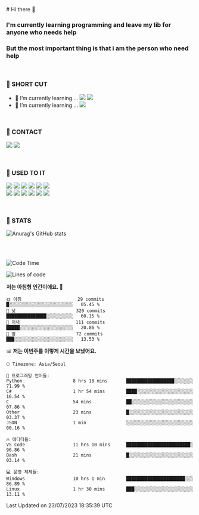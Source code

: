 <div>
# Hi there 👋

### I'm currently learning programming and leave my lib for anyone who needs help
### But the most important thing is that i am the person who need help

<br>

### 🚀 SHORT CUT

- 🔭 I’m currently learning ... <img src="https://img.shields.io/badge/Python-3776AB?style=plastic&logo=Python&logoColor=white"> <img src="https://img.shields.io/badge/C-A8B9CC?style=plastic&logo=C&logoColor=white">
- 🌱 I’m currently learning ... <img src="https://img.shields.io/badge/Tensorflow-FF6F00?style=plastic&logo=TensorFlow&logoColor=white">

<br>

### 📧 CONTACT
<a href="https://www.instagram.com/das_fef" target="_blank"><img src="https://img.shields.io/badge/Instagram-E4405F?style=plastic&logo=Instagram&logoColor=white"></a>
<img src="https://img.shields.io/badge/mealhouse3377@gmail.com-EA4335?style=plastic&logo=Gmail&logoColor=white">

<br>

### 📖 USED TO IT

<img src="https://img.shields.io/badge/Python-3776AB?style=plastic&logo=Python&logoColor=white"> <img src="https://img.shields.io/badge/C-A8B9CC?style=plastic&logo=C&logoColor=white"> <img src="https://img.shields.io/badge/Java-007396?style=plastic&logo=OpenJDK&logoColor=white"> <img src="https://img.shields.io/badge/Django-092E20?style=plastic&logo=Django&logoColor=white"> <img src="https://img.shields.io/badge/Tensorflow-FF6F00?style=plastic&logo=TensorFlow&logoColor=white"> <img src="https://img.shields.io/badge/R-276DC3?style=plastic&logo=R&logoColor=white"><br> 
<img src="https://img.shields.io/badge/MySql-4479A1?style=plastic&logo=MySql&logoColor=white"> <img src="https://img.shields.io/badge/MariaDB-003545?style=plastic&logo=MariaDB&logoColor=white"> <img src="https://img.shields.io/badge/Oracle-F80000?style=plastic&logo=Oracle&logoColor=white"> <img src="https://img.shields.io/badge/Jupyter-F37626?style=plastic&logo=Jupyter&logoColor=white"> <img src="https://img.shields.io/badge/Qt-41CD52?style=plastic&logo=Qt&logoColor=white"> <img src="https://img.shields.io/badge/SQLite-003B57?style=plastic&logo=SQLite&logoColor=white">

<br>

### 🔢 STATS
![Anurag's GitHub stats](https://github-readme-stats.vercel.app/api?username=dasfef&show_icons=true&theme=great-gatsby)

</div>

<br>
<br>

<!--START_SECTION:waka-->
![Code Time](http://img.shields.io/badge/Code%20Time-276%20hrs%207%20mins-blue)

![Lines of code](https://img.shields.io/badge/%EC%A0%80%EB%8A%94%20%EC%97%AC%ED%83%9C%EA%B9%8C%EC%A7%80%20-8.3%20million%20%EC%A4%84%EC%9D%98%20%EC%BD%94%EB%93%9C%EB%A5%BC%20%EC%9E%91%EC%84%B1%ED%96%88%EC%96%B4%EC%9A%94.-blue)

**저는 아침형 인간이에요. 🐤** 

```text
🌞 아침                     29 commits          █░░░░░░░░░░░░░░░░░░░░░░░░   05.45 % 
🌆 낮　                     320 commits         ███████████████░░░░░░░░░░   60.15 % 
🌃 저녁                     111 commits         █████░░░░░░░░░░░░░░░░░░░░   20.86 % 
🌙 밤　                     72 commits          ███░░░░░░░░░░░░░░░░░░░░░░   13.53 % 
```


📊 **저는 이번주를 이렇게 시간을 보냈어요.** 

```text
🕑︎ Timezone: Asia/Seoul

💬 프로그래밍 언어들: 
Python                   8 hrs 18 mins       ██████████████████░░░░░░░   71.99 % 
C#                       1 hr 54 mins        ████░░░░░░░░░░░░░░░░░░░░░   16.54 % 
C                        54 mins             ██░░░░░░░░░░░░░░░░░░░░░░░   07.86 % 
Other                    23 mins             █░░░░░░░░░░░░░░░░░░░░░░░░   03.37 % 
JSON                     1 min               ░░░░░░░░░░░░░░░░░░░░░░░░░   00.16 % 

🔥 에디터들: 
VS Code                  11 hrs 10 mins      ████████████████████████░   96.86 % 
Bash                     21 mins             █░░░░░░░░░░░░░░░░░░░░░░░░   03.14 % 

💻 운영 체제들: 
Windows                  10 hrs 1 min        ██████████████████████░░░   86.89 % 
Linux                    1 hr 30 mins        ███░░░░░░░░░░░░░░░░░░░░░░   13.11 % 
```


 Last Updated on 23/07/2023 18:35:39 UTC
<!--END_SECTION:waka-->
